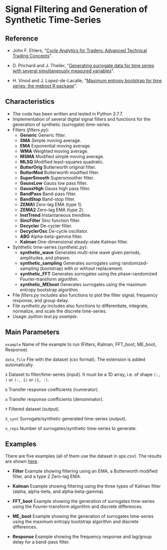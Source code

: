 # Signal Filtering and Generation of Synthetic Time-Series

## Reference

- John F. Ehlers, "[Cycle Analytics for Traders: Advanced Technical Trading Concepts](http://www.mesasoftware.com/ehlers_books.htm)".

- D. Prichard and J. Theiler, "[Generating surrogate data for time series with several simultaneously measured variables](https://journals.aps.org/prl/abstract/10.1103/PhysRevLett.73.951)".

- H. Vinod and J. Lopez-de-Lacalle, "[Maximum entropy bootstrap for time series: the meboot R package](https://www.jstatsoft.org/article/view/v029i05)".

## Characteristics

- The code has been written and tested in Python 3.7.7.
- Implementation of several digital signal filters and functions for the generation of synthetic (surrogate) time-series.
- Filters (*filters.py*):
  - **Generic** Generic filter.
  - **SMA** Simple moving average.
  - **EMA** Exponential moving average.
  - **WMA** Weighted moving average.
  - **MSMA** Modified simple moving average.
  - **MLSQ** Modified least-squares quadratic.
  - **ButterOrig** Butterworth original filter.
  - **ButterMod** Butterworth modified filter.
  - **SuperSmooth** Supersmoother filter.
  - **GaussLow** Gauss low pass filter.
  - **GaussHigh** Gauss high pass filter.
  - **BandPass** Band-pass filter.
  - **BandStop** Band-stop filter.
  - **ZEMA1** Zero-lag EMA (type 1).
  - **ZEMA2** Zero-lag EMA (type 2).
  - **InstTrend** Instantaneous trendline.
  - **SincFilter** Sinc function filter.
  - **Decycler** De-cycler filter.
  - **DecyclerOsc** De-cycle oscillator.
  - **ABG** Alpha-beta-gamma filter.
  - **Kalman** One-dimensional steady-state Kalman filter.
- Synthetic time-series (*synthetic.py*):
  - **synthetic_wave** Generates multi-sine wave given periods, amplitudes, and phases.
  - **synthetic_sampling** Generates surrogates using randomized-sampling (bootstrap) with or without replacement.
  - **synthetic_FFT** Generates surrogates using the phase-randomized Fourier-transform algorithm.
  - **synthetic_MEboot** Generates surrogates using the maximum entropy bootstrap algorithm.
- File *filters.py* includes also functions to plot the filter signal, frequency response, and group delay.
- File *synthetic.py* includes also functions to differentiate, integrate, normalize, and scale the discrete time-series.
- Usage: *python test.py example*.

## Main Parameters

`example` Name of the example to run (Filters, Kalman, FFT_boot, ME_boot, Response).

`data_file` File with the dataset (csv format). The extension is added automatically.

`X` Dataset to filter/time-series (input). It must be a 1D array, i.e. of shape `(:, )` or `(:, 1)` or `(1, :)`.

`b` Transfer response coefficients (numerator).

`a` Transfer response coefficients (denominator).

`Y` Filtered dataset (output).

`X_synt` Surrogate/synthetic generated time-series (output).

`n_reps` Number of surrogates/synthetic time-series to generate.

## Examples

There are five examples (all of them use the dataset in *spx.csv*). The results are shown [here](Result_Examples.pdf).

- **Filter** Example showing filtering using an EMA, a Butterworth modified filter, and a type 2 Zero-lag EMA.

- **Kalman** Example showing filtering using the three types of Kalman filter (alpha, alpha-beta, and alpha-beta-gamma).

- **FFT_boot** Example showing the generation of surrogates time-series using the Fourier-transform algorithm and discrete differences.

- **ME_boot** Example showing the generation of surrogates time-series using the maximum entropy bootstrap algorithm and discrete differences.

- **Response** Example showing the frequency response and lag/group delay for a band-pass filter.
